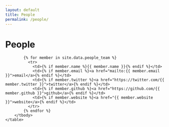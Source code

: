 ```yaml
---
layout: default
title: People
permalink: /people/
---
```



<h1 class="page-heading">People</h1>


<div class="people-table">
		<table>
		<tbody>

			{% for member in site.data.people_team %}
			  <tr>
			  	<td>{% if member.name %}{{ member.name }}{% endif %}</td>
			  	<td>{% if member.email %}<a href="mailto:{{ member.email }}">email</a>{% endif %}</td>
			  	<td>{% if member.twitter %}<a href="https://twitter.com/{{ member.twitter }}">twitter</a>{% endif %}</td>
			  	<td>{% if member.github %}<a href="https://github.com/{{ member.github }}">github</a>{% endif %}</td>
			  	<td>{% if member.website %}<a href="{{ member.website }}">website</a>{% endif %}</td>
			  </tr>
			{% endfor %}
		</tbody>
	</table>
</div>


<!-- 
This is the base Jekyll theme. You can find out more info about customizing your Jekyll theme, as well as basic Jekyll usage documentation at [jekyllrb.com](https://jekyllrb.com/)

You can find the source code for Minima at GitHub:
[jekyll][jekyll-organization] /
[minima](https://github.com/jekyll/minima)

You can find the source code for Jekyll at GitHub:
[jekyll][jekyll-organization] /
[jekyll](https://github.com/jekyll/jekyll)


[jekyll-organization]: https://github.com/jekyll
 -->